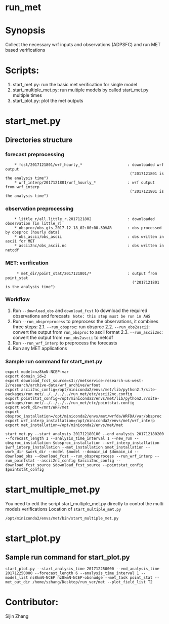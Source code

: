 # run_met

# Synopsis
Collect the necessary wrf inputs and observations (ADPSFC) and run MET based verifications

# Scripts:
1. start_met.py: run the basic met verification for single model
2. start_multiple_met.py: run multiple models by called start_met.py multiple times
3. start_plot.py: plot the met outputs

# start_met.py
## Directories structure
### forecast preprocessing
```
    * fcst/2017121801/wrf_hourly_*                    : downloaded wrf output 
                                                       ("2017121801 is the analysis time")
    * wrf_interp/2017121801/wrf_hourly_*              : wrf output from wrf_interp
                                                       ("2017121801 is the analysis time")
```
                      
### observation preprocessing
```
    * little_r/all.little_r.2017121802                : downloaded observation (in little_r)
    * obsproc/obs_gts_2017-12-18_02:00:00.3DVAR       : obs processed by obsproc (hourly data)
    * obs_ascii/obs_ascii                             : obs written in ascii for MET
    * ascii2nc/obs_ascii.nc                           : obs written in netcdf
```

### MET: verification
```
     * met_dir/point_stat/2017121801/*                : output from point_stat
                                                        ("2017121801 is the analysis time")
```

### Workflow
1. Run `--download_obs` and `download_fcst` to download the required observations and forecasts
``` Note: this step must be run in AWS```
2. Run `--run_obspreprocess` to preprocess the observations, it combines three steps:
    2.1. `--run_obsproc`: run obsproc
    2.2. `--run_obs2ascii`: convert the output from `run_obsproc` to ascii format
    2.3. `--run_ascii2nc`: convert the output from `run_obs2ascii` to netcdf
3. Run `--run_wrf_interp` to preprocess the forecasts
4. Run any MET applications

### Sample run command for start_met.py
```
export model=nz8kmN-NCEP-var
export domain_id=2
export download_fcst_source=s3://metservice-research-us-west-2/research/archive-data/wrf_archive/wrfout
export ascii2nc_config=/opt/miniconda2/envs/met/lib/python2.7/site-packages/run_met/../../../../run_met/etc/ascii2nc.config
export pointstat_config=/opt/miniconda2/envs/met/lib/python2.7/site-packages/run_met/../../../../run_met/etc/pointstat.config
export work_dir=/mnt/WRF/met
export obsproc_installation=/opt/miniconda2/envs/met/wrfda/WRFDA/var/obsproc
export wrf_interp_installation=/opt/miniconda2/envs/met/wrf_interp
export met_installation=/opt/miniconda2/envs/met/met

start_met.py --start_analysis 201712180100 --end_analysis 201712180200 --forecast_length 1 --analysis_time_interval 1 --new_run --obsproc_installation $obsproc_installation --wrf_interp_installation $wrf_interp_installation --met_installation $met_installation --work_dir $work_dir --model $model --domain_id $domain_id --download_obs --download_fcst --run_obspreprocess --run_wrf_interp --run_pointstat --ascii2nc_config $ascii2nc_config --download_fcst_source $download_fcst_source --pointstat_config $pointstat_config
```

# start_multiple_met.py
You need to edit the script start_multiple_met.py directly to control the multi models verifications
Location of ```start_multiple_met.py```
```
/opt/miniconda2/envs/met/bin/start_multiple_met.py
```

# start_plot.py
## Sample run command for start_plot.py
```
start_plot.py --start_analysis_time 201712250000 --end_analysis_time 201712250000 --forecast_length 6 --analysis_time_interval 1 --model_list nz8kmN-NCEP nz8kmN-NCEP-obsnudge --met_task point_stat --met_out_dir /home/szhang/Desktop/run_ver/met --plot_field_list T2
```


# Contributor:
Sijin Zhang
